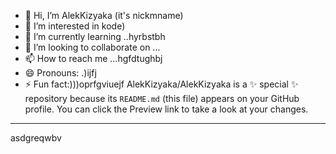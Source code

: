 - 👋 Hi, I’m AlekKizyaka (it's nickmname)
- 👀 I’m interested in kode)
- 🌱 I’m currently learning ..hyrbstbh
- 💞️ I’m looking to collaborate on ...
- 📫 How to reach me ...hgfdtughbj
- 😄 Pronouns: .)ijfj
- ⚡ Fun fact:)))oprfgviuejf
AlekKizyaka/AlekKizyaka is a ✨ special ✨ repository because its `README.md` (this file) appears on your GitHub profile.
You can click the Preview link to take a look at your changes.
---
asdgreqwbv
